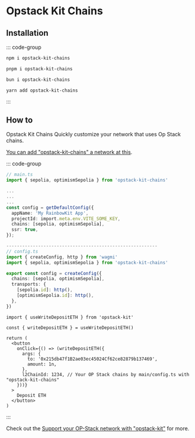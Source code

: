 # Opstack Kit Chains

## Installation

::: code-group

```bash [npm]
npm i opstack-kit-chains
```

```bash [pnpm]
pnpm i opstack-kit-chains
```

```bash [bun]
bun i opstack-kit-chains
```

```yarn
yarn add opstack-kit-chains
```

:::

## How to

Opstack Kit Chains Quickly customize your network that uses Op Stack chains.

[You can add "opstack-kit-chains" a network at this](https://github.com/opstack-kit/opstack-kit-chains/pulls).

::: code-group

```ts [main/config.ts]
// main.ts
import { sepolia, optimismSepolia } from 'opstack-kit-chains'

...
...
...
const config = getDefaultConfig({
  appName: 'My RainbowKit App',
  projectId: import.meta.env.VITE_SOME_KEY,
  chains: [sepolia, optimismSepolia],
  ssr: true,
});

---------------------------------------------------------
// config.ts
import { createConfig, http } from 'wagmi'
import { sepolia, optimismSepolia } from 'opstack-kit-chains'

export const config = createConfig({
  chains: [sepolia, optimismSepolia],
  transports: {
    [sepolia.id]: http(),
    [optimismSepolia.id]: http(),
  },
})
```

```tsx [app.tsx]
import { useWriteDepositETH } from 'opstack-kit'

const { writeDepositETH } = useWriteDepositETH()

return (
  <button
    onClick={() => (writeDepositETH({
      args: {
        to: '0x215db47f1B2ae03ec45024Cf62ce82879b137469',
        amount: 1n,
      },
      l2ChainId: 1234, // Your OP Stack chains by main/config.ts with "opstack-kit-chains"
    }))}
  >
    Deposit ETH
  </button>
)
```

:::

Check out the [Support your OP-Stack network with "opstack-kit"](https://github.com/opstack-kit/opstack-kit-chains) for more.